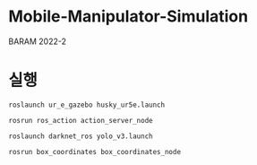 # Mobile-Manipulator-Simulation
BARAM 2022-2

# 실행
```
roslaunch ur_e_gazebo husky_ur5e.launch

rosrun ros_action action_server_node

roslaunch darknet_ros yolo_v3.launch

rosrun box_coordinates box_coordinates_node
```
